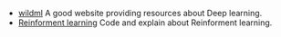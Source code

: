 - [wildml](http://www.wildml.com/) A good website providing resources about Deep learning.
- [Reinforment learning](https://github.com/dennybritz/reinforcement-learning) Code and explain about Reinforment learning.
